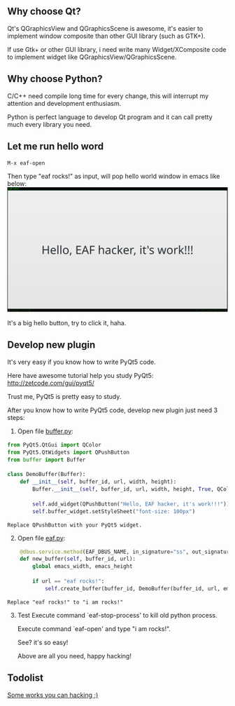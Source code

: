 ## Why choose Qt?
Qt's QGraphicsView and QGraphicsScene is awesome, it's easier to implement window composite than other GUI library (such as GTK+).

If use Gtk+ or other GUI library, i need write many Widget/XComposite code to implement widget like QGraphicsView/QGraphicsScene.

## Why choose Python?
C/C++ need compile long time for every change, this will interrupt my attention and development enthusiasm.

Python is perfect language to develop Qt program and it can call pretty much every library you need.

## Let me run hello word
```
M-x eaf-open
```

Then type "eaf rocks!" as input, will pop hello world window in emacs like below:
![img](./screenshot/hello_world.png)

It's a big hello button, try to click it, haha.

## Develop new plugin
It's very easy if you know how to write PyQt5 code.

Here have awesome tutorial help you study PyQt5: http://zetcode.com/gui/pyqt5/

Trust me, PyQt5 is pretty easy to study.

After you know how to write PyQt5 code, develop new plugin just need 3 steps:

1. Open file [buffer.py](app/demo/buffer.py):
```Python
from PyQt5.QtGui import QColor
from PyQt5.QtWidgets import QPushButton
from buffer import Buffer

class DemoBuffer(Buffer):
    def __init__(self, buffer_id, url, width, height):
        Buffer.__init__(self, buffer_id, url, width, height, True, QColor(0, 0, 0, 255))

        self.add_widget(QPushButton("Hello, EAF hacker, it's work!!!"))
        self.buffer_widget.setStyleSheet("font-size: 100px")
```

    Replace QPushButton with your PyQt5 widget.

2. Open file [eaf.py](core/eaf.py):
```Python
    @dbus.service.method(EAF_DBUS_NAME, in_signature="ss", out_signature="s")
    def new_buffer(self, buffer_id, url):
        global emacs_width, emacs_height

        if url == "eaf rocks!":
            self.create_buffer(buffer_id, DemoBuffer(buffer_id, url, emacs_width, emacs_height))
```

    Replace "eaf rocks!" to "i am rocks!"

3. Test
    Execute command `eaf-stop-process' to kill old python process.

    Execute command `eaf-open' and type "i am rocks!".

    See? it's so easy!

    Above are all you need, happy hacking!

## Todolist
[Some works you can hacking ;)](TODOLIST.md)

